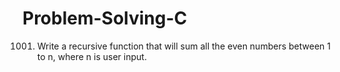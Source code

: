# Problem-Solving-C
1001. Write a recursive function that will sum all the even numbers between 1 to n, where n is user input.
